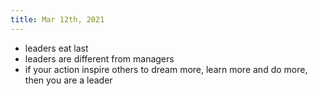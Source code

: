 ```yaml
---
title: Mar 12th, 2021
---
```


- leaders eat last
- leaders are different from managers
- if your action inspire others to dream more, learn more and do more, then you are a leader